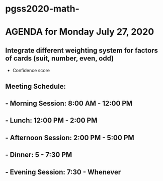 # pgss2020-math-

# AGENDA for Monday July 27, 2020
## Integrate different weighting system for factors of cards (suit, number, even, odd)
- Confidence score
## Meeting Schedule:
## - Morning Session: 8:00 AM - 12:00 PM
## - Lunch: 12:00 PM - 2:00 PM
## - Afternoon Session: 2:00 PM - 5:00 PM
## - Dinner: 5 - 7:30 PM
## - Evening Session: 7:30 - Whenever
